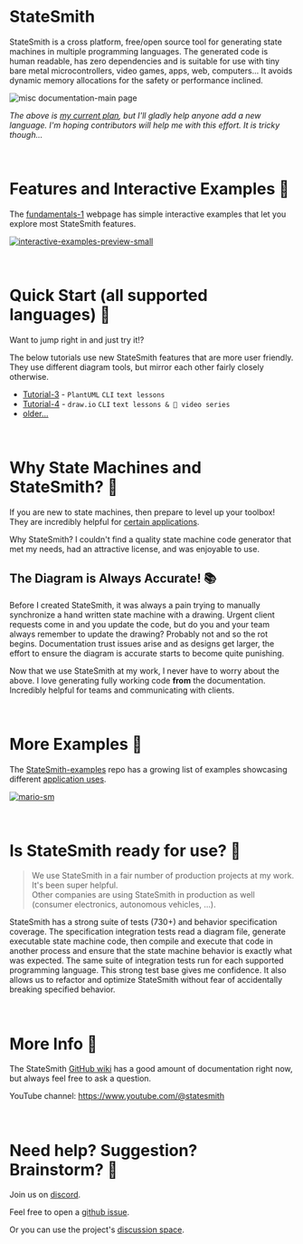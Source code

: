 # StateSmith
StateSmith is a cross platform, free/open source tool for generating state machines in multiple programming languages. The generated code is human readable, has zero dependencies and is suitable for use with tiny bare metal microcontrollers, video games, apps, web, computers... It avoids dynamic memory allocations for the safety or performance inclined.

![misc documentation-main page](https://github.com/user-attachments/assets/42fdb74b-0cd1-43b4-8103-7fd412ca7397)


*The above is [my current plan](https://github.com/StateSmith/StateSmith/wiki/Multiple-Language-Support), but I'll gladly help anyone add a new language. I'm hoping contributors will help me with this effort. It is tricky though...*



<br>

# Features and Interactive Examples 🌟
The [fundamentals-1](https://statesmith.github.io/fundamentals-1/) webpage has simple interactive examples that let you explore most StateSmith features.

[![interactive-examples-preview-small](https://user-images.githubusercontent.com/274012/230135908-ce14fd9f-c459-4b54-8c39-a3a8129956bd.gif)](https://statesmith.github.io/fundamentals-1/)



<br>

# Quick Start (all supported languages) 🚀
Want to jump right in and just try it!?

The below tutorials use new StateSmith features that are more user friendly. They use different diagram tools, but mirror each other fairly closely otherwise.

- [Tutorial-3](https://github.com/StateSmith/tutorial-3) - `PlantUML` `CLI` `text lessons`
- [Tutorial-4](https://github.com/StateSmith/tutorial-4) - `draw.io` `CLI` `text lessons & 🎥 video series`
- [older...](https://github.com/StateSmith/StateSmith/wiki/Learning-Resources)



<br>

# Why State Machines and StateSmith? 🤔
If you are new to state machines, then prepare to level up your toolbox! They are incredibly helpful for [certain applications](https://github.com/StateSmith/StateSmith/wiki/App-Notes).

Why StateSmith?
I couldn't find a quality state machine code generator that met my needs, had an attractive license, and was enjoyable to use.

## The Diagram is Always Accurate! 📚
Before I created StateSmith, it was always a pain trying to manually synchronize a hand written state machine with a drawing. Urgent client requests come in and you update the code, but do you and your team always remember to update the drawing? Probably not and so the rot begins. Documentation trust issues arise and as designs get larger, the effort to ensure the diagram is accurate starts to become quite punishing.

Now that we use StateSmith at my work, I never have to worry about the above. I love generating fully working code **from** the documentation. Incredibly helpful for teams and communicating with clients.





<br>

# More Examples 🔫
The [StateSmith-examples](https://github.com/StateSmith/StateSmith-examples) repo has a growing list of examples showcasing different [application uses](https://github.com/StateSmith/StateSmith/wiki/App-Notes).

[![mario-sm](https://user-images.githubusercontent.com/274012/234160417-c2fcb028-0c7f-465f-b453-b04a53b48bcf.gif)](https://github.com/StateSmith/StateSmith-examples)



<br>

# Is StateSmith ready for use? 🧪
> We use StateSmith in a fair number of production projects at my work. It's been super helpful.<br>
> Other companies are using StateSmith in production as well (consumer electronics, autonomous vehicles, ...).

StateSmith has a strong suite of tests (730+) and behavior specification coverage. The specification integration tests read a diagram file, generate executable state machine code, then compile and execute that code in another process and ensure that the state machine behavior is exactly what was expected. The same suite of integration tests run for each supported programming language. This strong test base gives me confidence. It also allows us to refactor and optimize StateSmith without fear of accidentally breaking specified behavior.




<br>

# More Info 📖
The StateSmith [GitHub wiki](https://github.com/StateSmith/StateSmith/wiki) has a good amount of documentation right now, but always feel free to ask a question.

YouTube channel: https://www.youtube.com/@statesmith


<br>

# Need help? Suggestion? Brainstorm? 🙋
Join us on [discord](https://discord.com/invite/rNxNGQXWsU).

Feel free to open a [github issue](https://github.com/StateSmith/StateSmith/issues).

Or you can use the project's [discussion space](https://github.com/StateSmith/StateSmith/discussions).

